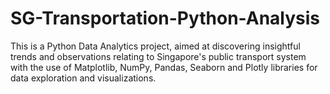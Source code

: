 # SG-Transportation-Python-Analysis
This is a Python Data Analytics project, aimed at discovering insightful trends and observations relating to Singapore's public transport system with the use of Matplotlib, NumPy, Pandas, Seaborn and Plotly libraries for data exploration and visualizations. 

